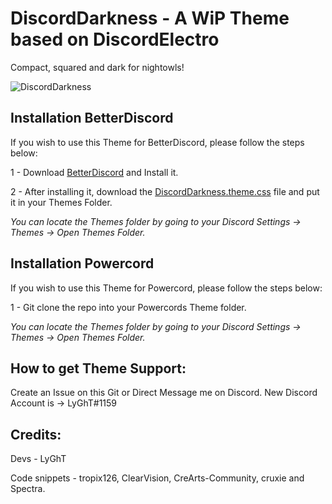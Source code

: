 # DiscordDarkness - A WiP Theme based on DiscordElectro

Compact, squared and dark for nightowls!


![DiscordDarkness](https://b.catgirlsare.sexy/bOJKiO-q.png)


## Installation BetterDiscord

If you wish to use this Theme for BetterDiscord, please follow the steps below:

1 - Download [BetterDiscord](https://github.com/rauenzi/BetterDiscordApp/releases) and Install it.

2 - After installing it, download the [DiscordDarkness.theme.css](https://github.com/LyGhT1337/DiscordDarkness/releases/) file and put it in your Themes Folder.

*You can locate the Themes folder by going to your Discord Settings -> Themes -> Open Themes Folder.*

## Installation Powercord
If you wish to use this Theme for Powercord, please follow the steps below:

1 -  Git clone the repo into your Powercords Theme folder.

*You can locate the Themes folder by going to your Discord Settings -> Themes -> Open Themes Folder.*

## How to get Theme Support:

Create an Issue on this Git or Direct Message me on Discord. New Discord Account is -> LyGhT#1159

## Credits:

Devs - LyGhT

Code snippets - tropix126, ClearVision, CreArts-Community, cruxie and Spectra.


